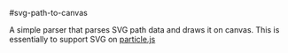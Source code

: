 #svg-path-to-canvas

A simple parser that parses SVG path data and draws it on canvas. This is essentially to support SVG on [particle.js](https://github.com/karanjitsingh/particle.js) 
